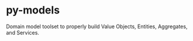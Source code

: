 # py-models

Domain model toolset to properly build Value Objects, Entities, Aggregates, and Services.
